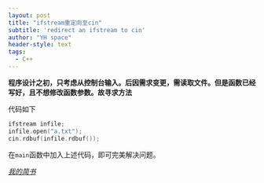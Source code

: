 ```yaml
---
layout: post
title: "ifstream重定向至cin"
subtitle: 'redirect an ifstream to cin'
author: "YH space"
header-style: text
tags:
  - C++
---
```


**程序设计之初，只考虑从控制台输入。后因需求变更，需读取文件。但是函数已经写好，且不想修改函数参数。故寻求方法**

代码如下
```c++
ifstream infile;
infile.open("a.txt");
cin.rdbuf(infile.rdbuf());
```
在```main```函数中加入上述代码，即可完美解决问题。

[*我的简书*](https://www.jianshu.com/p/cccaf130d7e6)